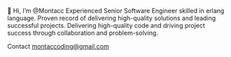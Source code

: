 👋 Hi, I’m @Montacc
Experienced Senior Software Engineer skilled in erlang language. Proven record of delivering high-quality solutions and leading successful projects. Delivering high-quality code and driving project success through collaboration and problem-solving.

Contact
  montaccoding@gmail.com
<!---
Montacc/Montacc is a ✨ special ✨ repository because its `README.md` (this file) appears on your GitHub profile.
You can click the Preview link to take a look at your changes.
--->

